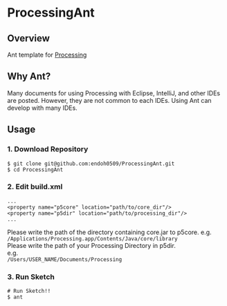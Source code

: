 # ProcessingAnt

## Overview

Ant template for [Processing](https://processing.org/)

## Why Ant?

Many documents for using Processing with Eclipse, IntelliJ, and other IDEs are posted.
However, they are not common to each IDEs.
Using Ant can develop with many IDEs.

## Usage

### 1. Download Repository

```
$ git clone git@github.com:endoh0509/ProcessingAnt.git
$ cd ProcessingAnt
```
### 2. Edit build.xml

```
...
<property name="p5core" location="path/to/core_dir"/>
<property name="p5dir" location="path/to/processing_dir"/>
...
```
Please write the path of the directory containing core.jar to p5core.
e.g.  
`/Applications/Processing.app/Contents/Java/core/library`  
Please write the path of your Processing Directory in p5dir.  
e.g.  
`/Users/USER_NAME/Documents/Processing`

### 3. Run Sketch

```
# Run Sketch!!
$ ant
```
